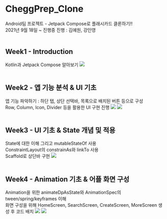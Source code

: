 # CheggPrep_Clone
Android팀 프로젝트 - Jetpack Compose로 플래시카드 클론하기!!  
2021년 9월 18일 ~ 진행중
진행 : 김예원, 강인영
<br>
<br>

## Week1 - Introduction  
Kotlin과 Jetpack Compose 알아보기
![](https://images.velog.io/images/kiyoog02/post/0f480c0a-e1c5-46fc-8792-9e1a88835b75/%EA%B7%B8%EB%A6%BC1.png)
<br><br>

## Week2 - 앱 기능 분석 & UI 기초  
앱 기능 파악하기 : 하단 탭, 상단 선택바, 목록으로 배치된 버튼 등으로 구성    
Row, Column, Icon, Divider 등을 활용한 UI 구현 진행
![](https://images.velog.io/images/kiyoog02/post/dd541fbf-ba32-40e0-b91f-6248f2419c06/image.png)
![](https://images.velog.io/images/kiyoog02/post/54ec0f10-38ff-4de0-9ad9-edada123e1ea/image.png)
<br><br>

## Week3 - UI 기초 & State 개념 및 적용  
State에 대한 이해 그리고 mutableStateOf 사용  
ConstraintLayout의 constrainAs와 linkTo 사용  
Scaffold로 상단바 구현
![](https://images.velog.io/images/kiyoog02/post/8cc6dc92-923e-4b6a-a9a6-dac3e1a5cbac/image.png)
<br><br>

## Week4 - Animation 기초 & 어플 화면 구성  
Animation을 위한 animateDpAsState와 AnimationSpec의 tween/spring/keyframes 이해  
화면 구성을 위해 HomeScreen, SearchScreen, CreateScreen, MoreScreen 생성 후 코드 배치
![](https://images.velog.io/images/kiyoog02/post/8097a0c0-7390-4d43-8e13-6921ab1bb917/image.png)
![](https://images.velog.io/images/kiyoog02/post/569c15d3-e0ab-4a17-a794-49ed5715d302/image.png)
<br><br>
